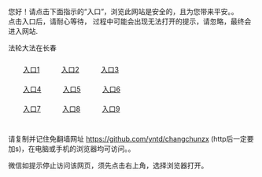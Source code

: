 您好！请点击下面指示的“入口”，浏览此网站是安全的，且为您带来平安。。 <br/>
点击入口后，请耐心等待， 过程中可能会出现无法打开的提示，请忽略，最终会进入网站. </br>

法轮大法在长春<br/>
<div style="padding:10px"><a style="margin:20px" target="_blank" href="https://d1dik409xnyre2.cloudfront.net/2Qpsp?lmqysohb" id="ccLink1" rel="nofollow">入口1</a> <a target="_blank" style="margin:20px" href="https://d123mw9weeqmt0.cloudfront.net/2Qpsp?sqwekvkj" id="ccLink2" rel="nofollow">入口2</a> <a style="margin:20px" target="_blank" href="https://d110qfm7wb5lhf.cloudfront.net/2Qpsp?prcley" id="ccLink3" rel="nofollow">入口3</a></div>

<div style="padding:10px" ><a style="margin:20px" target="_blank" href="https://d1dik409xnyre2.cloudfront.net/2Qpsp?lmqysohb" id="ccLink4" rel="nofollow">入口4</a> <a style="margin:20px" href="https://d123mw9weeqmt0.cloudfront.net/2Qpsp?sqwekvkj" target="_blank" id="ccLink5" rel="nofollow">入口5</a> <a style="margin:20px" href="https://d110qfm7wb5lhf.cloudfront.net/2Qpsp?prcley" target="_blank" id="ccLink6" rel="nofollow">入口6</a></div>

<div style="padding:10px"><a style="margin:20px" target="_blank" href="https://d1dik409xnyre2.cloudfront.net/2Qpsp?lmqysohb" id="ccLink7" rel="nofollow">入口7</a> <a style="margin:20px" href="https://d123mw9weeqmt0.cloudfront.net/2Qpsp?sqwekvkj" target="_blank" id="ccLink8" rel="nofollow">入口8</a> <a style="margin:20px" target="_blank" href="https://d110qfm7wb5lhf.cloudfront.net/2Qpsp?prcley" id="ccLink9" rel="nofollow">入口9</a></div>

<br/>



请复制并记住免翻墙网址 https://github.com/yntd/changchunzx (http后一定要加s)，在电脑或手机的浏览器均可访问。。<br/>

微信如提示停止访问该网页，须先点击右上角，选择浏览器打开。

